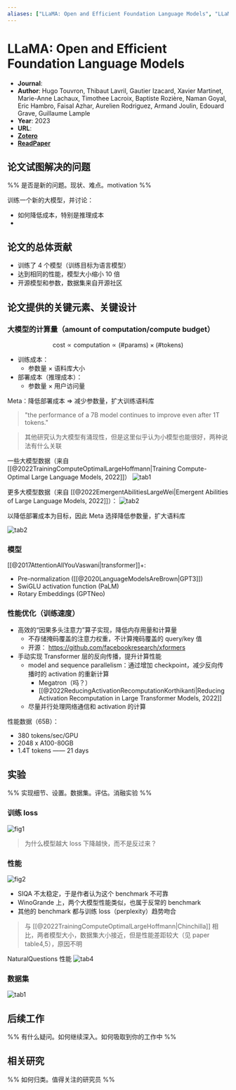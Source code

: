 ```yaml
---
aliases: ["LLaMA: Open and Efficient Foundation Language Models", "LLaMA: Open and Efficient Foundation Language Models, 2023", "LLaMA"]
---
```

# LLaMA: Open and Efficient Foundation Language Models

- **Journal**:
- **Author**: Hugo Touvron, Thibaut Lavril, Gautier Izacard, Xavier Martinet, Marie-Anne Lachaux, Timothee Lacroix, Baptiste Rozière, Naman Goyal, Eric Hambro, Faisal Azhar, Aurelien Rodriguez, Armand Joulin, Edouard Grave, Guillaume Lample
- **Year**: 2023
- **URL**:
- [**Zotero**](zotero://select/items/@2023LLaMAOpenEfficientTouvron)
- [**ReadPaper**](https://readpaper.com/pdf-annotate/note?pdfId=4727027362944778241&noteId=1670740940446323712)

## 论文试图解决的问题

%% 是否是新的问题。现状、难点。motivation %%

训练一个新的大模型，并讨论：
- 如何降低成本，特别是推理成本
-

## 论文的总体贡献

- 训练了 4 个模型（训练目标为语言模型）
- 达到相同的性能，模型大小缩小 10 倍
- 开源模型和参数，数据集来自开源社区

## 论文提供的关键元素、关键设计

### 大模型的计算量（amount of computation/compute budget）

$$
\mathrm{cost\propto computation\propto (\#params)\times (\#tokens)}
$$

- 训练成本：
    - 参数量 $\times$ 语料库大小
- 部署成本（推理成本）：
    - 参数量 $\times$ 用户访问量

Meta：降低部署成本 $\Rightarrow$ 减少参数量，扩大训练语料库

> "the performance of a 7B model continues to improve even after 1T tokens."

> 其他研究认为大模型有涌现性，但是这里似乎认为小模型也能很好，两种说法有什么关联

一些大模型数据（来自 [[@2022TrainingComputeOptimalLargeHoffmann|Training Compute-Optimal Large Language Models, 2022]]）
![tab1](https://pdf.cdn.readpaper.com/parsed/fetch_target/12c1b62b9ac459f2da00548a32a0cb1e_2_Table_1.png)

更多大模型数据（来自 [[@2022EmergentAbilitiesLargeWei|Emergent Abilities of Large Language Models, 2022]]）：
![tab2](https://pdf.cdn.readpaper.com/parsed/fetch_target/b76a1504436859a9ff610984d1596dfe_25_Table_2.png)

以降低部署成本为目标，因此 Meta 选择降低参数量，扩大语料库

![tab2](https://pdf.cdn.readpaper.com/parsed/fetch_target/db32c3ed9b26866af7ff6522bfcd9ec8_2_Table_2_852708355.png)

### 模型

[[@2017AttentionAllYouVaswani|transformer]]+:
- Pre-normalization ([[@2020LanguageModelsAreBrown|GPT3]])
- SwiGLU activation function (PaLM)
- Rotary Embeddings (GPTNeo)

### 性能优化（训练速度）

- 高效的“因果多头注意力”算子实现，降低内存用量和计算量
    - 不存储掩码覆盖的注意力权重，不计算掩码覆盖的 query/key 值
    - 开源： https://github.com/facebookresearch/xformers
- 手动实现 Transformer 层的反向传播，提升计算性能
    - model and sequence parallelism：通过增加 checkpoint，减少反向传播时的 activation 的重新计算
        - Megatron（吗？）
        - [[@2022ReducingActivationRecomputationKorthikanti|Reducing Activation Recomputation in Large Transformer Models, 2022]]
    - 尽量并行处理网络通信和 activation 的计算

性能数据（65B）：
- 380 tokens/sec/GPU
- 2048 x A100-80GB
- 1.4T tokens —— 21 days

## 实验

%% 实现细节、设置。数据集。评估。消融实验 %%

### 训练 loss
![fig1](https://pdf.cdn.readpaper.com/parsed/fetch_target/db32c3ed9b26866af7ff6522bfcd9ec8_2_Figure_1_-407761410.png)

> 为什么模型越大 loss 下降越快，而不是反过来？

### 性能
![fig2](https://pdf.cdn.readpaper.com/parsed/fetch_target/db32c3ed9b26866af7ff6522bfcd9ec8_7_Figure_2_-1848081711.png)

- SIQA 不太稳定，于是作者认为这个 benchmark 不可靠
- WinoGrande 上，两个大模型性能类似，也属于反常的 benchmark
- 其他的 benchmark 都与训练 loss（perplexity）趋势吻合

> 与 [[@2022TrainingComputeOptimalLargeHoffmann|Chinchilla]] 相比，两者模型大小，数据集大小接近，但是性能差距较大（见 paper table4,5），原因不明

NaturalQuestions 性能
![tab4](https://pdf.cdn.readpaper.com/parsed/fetch_target/db32c3ed9b26866af7ff6522bfcd9ec8_3_Table_4_-1274882875.png)

### 数据集

![tab1](https://pdf.cdn.readpaper.com/parsed/fetch_target/db32c3ed9b26866af7ff6522bfcd9ec8_1_Table_1_-759035277.png)

## 后续工作

%% 有什么疑问。如何继续深入。如何吸取到你的工作中 %%

## 相关研究

%% 如何归类。值得关注的研究员 %%
